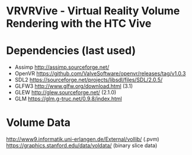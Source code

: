 # VRVRVive - Virtual Reality Volume Rendering with the HTC Vive

# Dependencies (last used)
- Assimp http://assimp.sourceforge.net/
- OpenVR https://github.com/ValveSoftware/openvr/releases/tag/v1.0.3
- SDL2 https://sourceforge.net/projects/libsdl/files/SDL/2.0.5/
- GLFW3 http://www.glfw.org/download.html (3.1)
- GLEW http://glew.sourceforge.net/ (2.1.0)
- GLM https://glm.g-truc.net/0.9.8/index.html

# Volume Data 
http://www9.informatik.uni-erlangen.de/External/vollib/ (.pvm)
https://graphics.stanford.edu/data/voldata/ (binary slice data)
